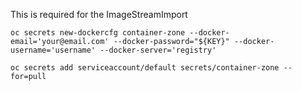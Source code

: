 


This is required for the ImageStreamImport

```
oc secrets new-dockercfg container-zone --docker-email='your@email.com' --docker-password="${KEY}" --docker-username='username' --docker-server='registry'

oc secrets add serviceaccount/default secrets/container-zone --for=pull
```
